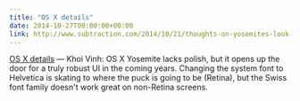 ```yaml
---
title: "OS X details"
date: 2014-10-27T00:00:00+00:00
link: http://www.subtraction.com/2014/10/21/thoughts-on-yosemites-look-and-feel/
---
```

[OS X details](http://www.subtraction.com/2014/10/21/thoughts-on-yosemites-look-and-feel/) &mdash; 
 Khoi Vinh: OS X Yosemite lacks polish, but it opens up the door for a truly robust UI in the coming years. Changing the system font to Helvetica is skating to where the puck is going to be (Retina), but the Swiss font family doesn't work great on non-Retina screens.
